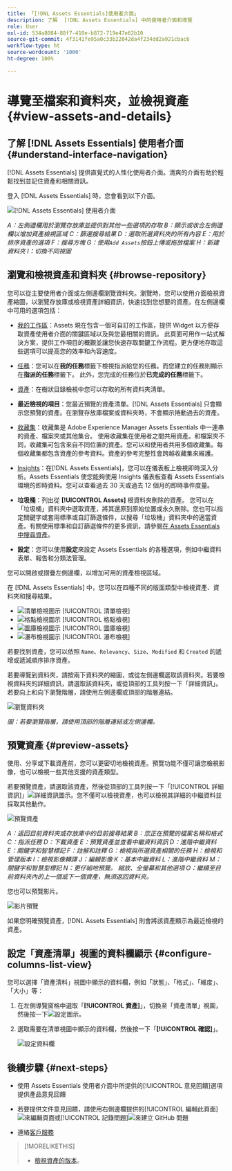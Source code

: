 ```yaml
---
title: 「[!DNL Assets Essentials]使用者介面」
description: 了解  [!DNL Assets Essentials] 中的使用者介面和導覽
role: User
exl-id: 534a8084-88f7-410e-b872-719e47e62b10
source-git-commit: 4f3141fe95a0c33b22042da4f234dd2a921cbac6
workflow-type: ht
source-wordcount: '1000'
ht-degree: 100%

---
```


# 導覽至檔案和資料夾，並檢視資產 {#view-assets-and-details}

<!-- TBD: Give screenshots of all views with many assets. Zoom out to showcase how the thumbnails/tiles flow on the UI in different views. -->

<!-- TBD: The options in left sidebar may change. Shared with me and Shared by me are missing for now. Update this section as UI is updated. -->

## 了解 [!DNL Assets Essentials] 使用者介面 {#understand-interface-navigation}

[!DNL Assets Essentials] 提供直覺式的人性化使用者介面。清爽的介面有助於輕鬆找到並記住資產和相關資訊。

登入 [!DNL Assets Essentials] 時，您會看到以下介面。

![[!DNL Assets Essentials] 使用者介面](assets/essentials-interface.png)

*A：左側邊欄用於瀏覽存放庫並提供對其他一些選項的存取*
*B：顯示或收合左側邊欄以增加資產檢視區域*
*C：篩選搜尋結果*
*D：選取所選資料夾的所有內容*
*E：用於排序資產的選項*
*F：搜尋方塊*
*G：使用`Add Assets`按鈕上傳或拖放檔案*
*H：新建資料夾*
*I：切換不同視圖*

<!-- TBD: Need an embedded video here with narration. It has to be hosted on MPC to be embeddable. -->

## 瀏覽和檢視資產和資料夾 {#browse-repository}

您可以從主要使用者介面或左側邊欄瀏覽資料夾。瀏覽時，您可以使用介面檢視資產縮圖，以瀏覽存放庫或檢視資產詳細資訊，快速找到您想要的資產。在左側邊欄中可用的選項包括：

* [我的工作區](https://experienceleague.adobe.com/docs/experience-manager-assets-essentials/help/my-workspace.html?lang=zh-Hant)：Assets 現在包含一個可自訂的工作區，提供 Widget 以方便存取資產使用者介面的關鍵區域以及與您最相關的資訊。 此頁面可用作一站式解決方案，提供工作項目的概觀並讓您快速存取關鍵工作流程。更方便地存取這些選項可以提高您的效率和內容速度。
* [任務](https://experienceleague.adobe.com/docs/experience-manager-assets-essentials/help/my-workspace.html?lang=zh-Hant)：您可以在&#x200B;**我的任務**&#x200B;標籤下檢視指派給您的任務。而您建立的任務則顯示在&#x200B;**指派的任務**&#x200B;標籤下。 此外，您完成的任務位於&#x200B;**已完成的任務**&#x200B;標籤下。
* [資產](https://experienceleague.adobe.com/docs/experience-manager-assets-essentials/help/manage-organize.html?lang=zh-Hant)：在樹狀目錄檢視中您可以存取的所有資料夾清單。
* **最近檢視的項目**：您最近預覽的資產清單。[!DNL Assets Essentials] 只會顯示您預覽的資產。在瀏覽存放庫檔案或資料夾時，不會顯示捲動過去的資產。
* [收藏集](https://experienceleague.adobe.com/docs/experience-manager-assets-essentials/help/manage-collections.html?lang=zh-Hant)：收藏集是 Adobe Experience Manager Assets Essentials 中一連串的資產、檔案夾或其他集合。 使用收藏集在使用者之間共用資產。和檔案夾不同，收藏集可包含來自不同位置的資產。您可以和使用者共用多個收藏集。每個收藏集都包含資產的參考資料。資產的參考完整性會跨越收藏集來維護。

* [Insights](https://experienceleague.adobe.com/docs/experience-manager-assets-essentials/help/manage-reports.html?lang=zh-Hant#view-live-statistics)：在[!DNL Assets Essentials]，您可以在儀表板上檢視即時深入分析。Assets Essentials 使您能夠使用 Insights 儀表板查看 Assets Essentials 環境的即時資料。您可以查看過去 30 天或過去 12 個月的即時事件度量。
* **垃圾桶**：列出從 **[!UICONTROL Assets]** 根資料夾刪除的資產。 您可以在「垃圾桶」資料夾中選取資產，將其還原到原始位置或永久刪除。您也可以指定關鍵字或套用標準或自訂篩選條件，以搜尋「垃圾桶」資料夾中的適當資產。有關使用標準和自訂篩選條件的更多資訊，請參閱[在 Assets Essentials 中搜尋資產](search.md)。
* **設定**：您可以使用&#x200B;**設定**&#x200B;來設定 Assets Essentials 的各種選項，例如中繼資料表單、報告和分類法管理。

<!-- TBD: Not sure if we want to publish these right now. CC Libs are beta as per Greg.
* **Libraries**: Access to [!DNL Adobe Creative Cloud Team] (CCT) Libraries view. This view is visible only if the user is entitled to CCT Libraries.
-->

<!-- TBD: My Work Space shows task inbox and it is not visible on AEM Cloud Demos as of now. It is the source of truth server hence not documenting My Work Space option for now.
-->

您可以開啟或摺疊左側邊欄，以增加可用的資產檢視區域。

在 [!DNL Assets Essentials] 中，您可以在四種不同的版面類型中檢視資產、資料夾和搜尋結果。

* ![清單檢視圖示](assets/do-not-localize/list-view.png) [!UICONTROL 清單檢視]
* ![格點檢視圖示](assets/do-not-localize/grid-view.png) [!UICONTROL 格點檢視]
* ![圖庫檢視圖示](assets/do-not-localize/gallery-view.png) [!UICONTROL 圖庫檢視]
* ![瀑布檢視圖示](assets/do-not-localize/waterfall-view.png) [!UICONTROL 瀑布檢視]

若要找到資產，您可以依照 `Name`、`Relevancy`、`Size`、`Modified` 和 `Created` 的遞增或遞減順序排序資產。

若要導覽到資料夾，請按兩下資料夾的縮圖，或從左側邊欄選取該資料夾。若要檢視資料夾的詳細資訊，請選取該資料夾，或從頂部的工具列按一下「詳細資訊」。若要向上和向下瀏覽階層，請使用左側邊欄或頂部的階層連結。

![瀏覽資料夾](assets/browsing-folders.png)

*圖：若要瀏覽階層，請使用頂部的階層連結或左側邊欄。*

## 預覽資產 {#preview-assets}

使用、分享或下載資產前，您可以更密切地檢視資產。預覽功能不僅可讓您檢視影像，也可以檢視一些其他支援的資產類型。

若要預覽資產，請選取該資產，然後從頂部的工具列按一下「[!UICONTROL 詳細資訊]」![詳細資訊圖示](assets/do-not-localize/edit-in-icon.png)。您不僅可以檢視資產，也可以檢視其詳細的中繼資料並採取其他動作。

![預覽資產](assets/preview-asset-2.png)

*A：返回目前資料夾或存放庫中的目前搜尋結果*
*B：您正在預覽的檔案名稱和格式*
*C：指派任務*
*D：下載資產*
*E：預覽資產並查看中繼資料資訊*
*D：進階中繼資料*
*E：關鍵字和智慧標記*
*F：註解和註釋*
*G：檢視與所選資產相關的任務*
*H：檢視和管理版本*
*I：檢視影像轉譯*
*J：編輯影像*
*K：基本中繼資料*
*L：進階中繼資料*
*M：關鍵字和智慧型標記*
*N：更仔細地預覽。 縮放、全螢幕和其他選項*
*O：繼續至目前資料夾內的上一個或下一個資產，無須返回資料夾。*

您也可以預覽影片。

![影片預覽](/help/using/assets/preview-video.png)

如果您明確預覽資產，[!DNL Assets Essentials] 則會將該資產顯示為最近檢視的資產。

<!-- TBD: Describe the options.

Explicitly previewed assets are displayed as recently viewed assets. Give screenshot of this.
Other use cases after previewing.
-->

## 設定「資產清單」視圖的資料欄顯示 {#configure-columns-list-view}

您可以選擇「資產清料」視圖中顯示的資料欄，例如「狀態」、「格式」、「維度」、「大小」等：

1. 在左側導覽窗格中選取「**[!UICONTROL 資產]**」，切換至「資產清單」視圖，然後按一下![設定圖示](assets/settings-icon.svg)。

1. 選取需要在清單視圖中顯示的資料欄，然後按一下「**[!UICONTROL 確認]**」。

   ![設定資料欄](/help/using/assets/configure-columns.png)

## 後續步驟 {#next-steps}

* 使用 Assets Essentials 使用者介面中所提供的[!UICONTROL 意見回饋]選項提供產品意見回饋

* 若要提供文件意見回饋，請使用右側邊欄提供的[!UICONTROL 編輯此頁面]![來編輯頁面](assets/do-not-localize/edit-page.png)或[!UICONTROL 記錄問題]![來建立 GitHub 問題](assets/do-not-localize/github-issue.png)

* 連絡[客戶服務](https://experienceleague.adobe.com/?support-solution=General#support)

>[!MORELIKETHIS]
>
>* [檢視資產的版本](/help/using/manage-organize.md#view-versions)。
